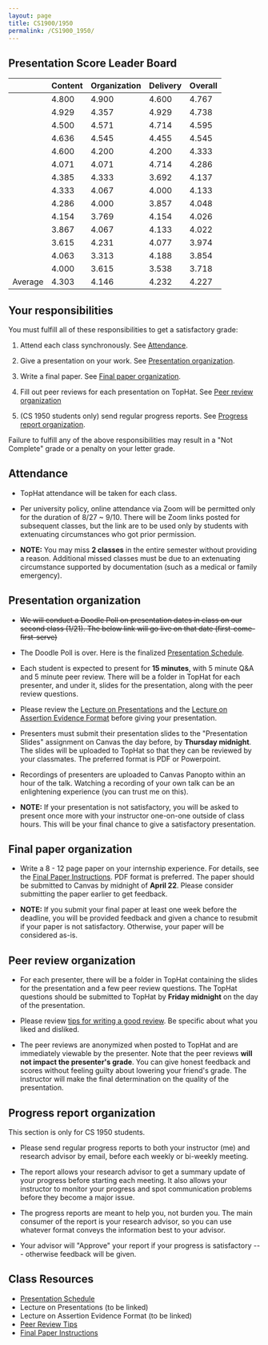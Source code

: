```yaml
---
layout: page
title: CS1900/1950
permalink: /CS1900_1950/
---
```


## Presentation Score Leader Board

|         | Content | Organization | Delivery | Overall |
|---------|---------|--------------|----------|---------|
|         | 4.800   | 4.900        | 4.600    |	4.767   |
|         | 4.929   | 4.357        | 4.929    | 4.738   |
|         | 4.500   | 4.571        | 4.714    | 4.595   |
|         | 4.636   | 4.545        | 4.455    |	4.545   |
|         | 4.600	  | 4.200        | 4.200    | 4.333   |
|         | 4.071	  | 4.071        | 4.714    | 4.286   |
|         | 4.385   | 4.333        | 3.692    | 4.137   |
|         | 4.333   | 4.067        | 4.000    | 4.133   |
|         | 4.286   |	4.000        | 3.857    | 4.048   |
|         | 4.154   | 3.769        | 4.154    | 4.026   |
|         | 3.867   | 4.067        | 4.133    | 4.022   |
|         | 3.615   |	4.231    	   | 4.077    |	3.974   |
|         | 4.063   | 3.313        | 4.188    | 3.854   |
|         | 4.000   | 3.615        | 3.538    | 3.718   |
| Average | 4.303   |	4.146        | 4.232    | 4.227   |

## Your responsibilities

You must fulfill all of these responsibilities to get a satisfactory grade:

1. Attend each class synchronously.  See [Attendance](#attendance).

1. Give a presentation on your work.  See [Presentation organization](#presentation-organization).

1. Write a final paper.  See [Final paper organization](#final-paper-organization).

1. Fill out peer reviews for each presentation on TopHat.  See [Peer review organization](#peer-review-organization)

1. (CS 1950 students only) send regular progress reports.  See [Progress report organization](#progress-report-organization).

Failure to fulfill any of the above responsibilities may result in a "Not
Complete" grade or a penalty on your letter grade.

## Attendance

* TopHat attendance will be taken for each class.

* Per university policy, online attendance via Zoom will be permitted only for
  the duration of 8/27 ~ 9/10.  There will be Zoom links posted for subsequent
classes, but the link are to be used only by students with extenuating
circumstances who got prior permission.

* **NOTE:** You may miss **2 classes** in the entire semester without providing
  a reason.  Additional missed classes must be due to an extenuating
circumstance supported by documentation (such as a medical or family
emergency).

## Presentation organization

* <s>We will conduct a Doodle Poll on presentation dates in class on our second class (1/21).  The below link will go live on that date (first-come-first-serve)</s>

* The Doodle Poll is over.  Here is the finalized [Presentation Schedule]({{site.baseurl}}/internship_presentation_schedule).

* Each student is expected to present for **15 minutes**, with 5 minute Q&A
  and 5 minute peer review.  There will be a folder in TopHat for each
presenter, and under it, slides for the presentation, along with the peer
review questions.  

* Please review the [Lecture on Presentations](/lectures/lecture-on-presentations-internship.pdf) and the [Lecture on
  Assertion Evidence Format](/lectures/lecture-on-assertion-evidence-format.pdf) before giving your presentation.  

* Presenters must submit their presentation slides to the "Presentation Slides"
  assignment on Canvas the day before, by **Thursday midnight**.  The slides
will be uploaded to TopHat so that they can be reviewed by your classmates.
The preferred format is PDF or Powerpoint.  

* Recordings of presenters are uploaded to Canvas Panopto within an hour of the
  talk.  Watching a recording of your own talk can be an enlightening
experience (you can trust me on this).

* **NOTE:** If your presentation is not satisfactory, you will be asked to
  present once more with your instructor one-on-one outside of class hours.
This will be your final chance to give a satisfactory presentation.

## Final paper organization

* Write a 8 - 12 page paper on your internship experience.  For details, see the
[Final Paper Instructions]({{site.baseurl}}/final_paper).  PDF format is
preferred.  The paper should be submitted to Canvas by midnight of **April 22**.
Please consider submitting the paper earlier to get feedback.

* **NOTE:** If you submit your final paper at least one week before the
  deadline, you will be provided feedback and given a chance to resubmit if
your paper is not satisfactory.  Otherwise, your paper will be considered
as-is.

## Peer review organization

* For each presenter, there will be a folder in TopHat containing the slides
  for the presentation and a few peer review questions.  The TopHat questions
should be submitted to TopHat by **Friday midnight** on the day of the
presentation.

* Please review [tips for writing a good review]({{site.baseurl}}/review_tips).
  Be specific about what you liked and disliked.

* The peer reviews are anonymized when posted to TopHat and are immediately
  viewable by the presenter.  Note that the peer reviews **will not impact the
presenter's grade**.  You can give honest feedback and scores without feeling
guilty about lowering your friend's grade.  The instructor will make the final
determination on the quality of the presentation.

## Progress report organization

This section is only for CS 1950 students.

* Please send regular progress reports to both your instructor (me) and
  research advisor by email, before each weekly or bi-weekly meeting.  

* The report allows your research advisor to get a summary update of your
  progress before starting each meeting.  It also allows your instructor to
monitor your progress and spot communication problems before they become a
major issue.  

* The progress reports are meant to help you, not burden you.  The main
  consumer of the report is your research advisor, so you can use whatever
format conveys the information best to your advisor.

* Your advisor will "Approve" your report if your progress is satisfactory ---
  otherwise feedback will be given.

## Class Resources

* [Presentation Schedule]({{site.baseurl}}/internship_presentation_schedule)
* Lecture on Presentations (to be linked)
* Lecture on Assertion Evidence Format (to be linked)
* [Peer Review Tips]({{site.baseurl}}/review_tips)
* [Final Paper Instructions]({{site.baseurl}}/final_paper)

